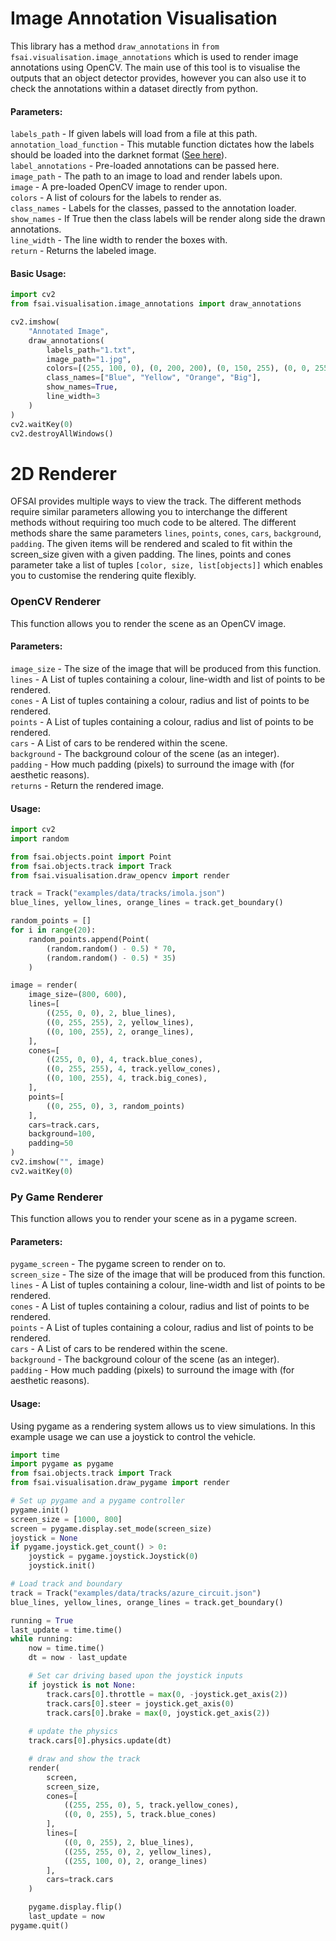 # Image Annotation Visualisation
This library has a method `draw_annotations` in `from fsai.visualisation.image_annotations` which is used to render image annotations using OpenCV. The main use of this tool is to visualise the outputs that an object detector provides, however you can also use it to check the annotations within a dataset directly from python.

#### Parameters:  
`labels_path` - If given labels will load from a file at this path.  
`annotation_load_function` - This mutable function dictates how the labels should be loaded into the darknet format ([See here](/fsai/utils/README.md)).   
`label_annotations` - Pre-loaded annotations can be passed here.  
`image_path` - The path to an image to load and render labels upon.   
`image` - A pre-loaded OpenCV image to render upon.   
`colors` - A list of colours for the labels to render as.   
`class_names` - Labels for the classes, passed to the annotation loader.   
`show_names` - If True then the class labels will be render along side the drawn annotations.   
`line_width` - The line width to render the boxes with.   
`return` - Returns the labeled image.   

#### Basic Usage:
```python
import cv2
from fsai.visualisation.image_annotations import draw_annotations

cv2.imshow(
    "Annotated Image",
    draw_annotations(
        labels_path="1.txt",
        image_path="1.jpg",
        colors=[(255, 100, 0), (0, 200, 200), (0, 150, 255), (0, 0, 255)],
        class_names=["Blue", "Yellow", "Orange", "Big"],
        show_names=True,
        line_width=3
    )
)
cv2.waitKey(0)
cv2.destroyAllWindows()
```  

# 2D Renderer
OFSAI provides multiple ways to view the track. The different methods require similar parameters allowing you to interchange the different methods without requiring too much code to be altered. The different methods share the same parameters `lines`, `points`, `cones`, `cars`, `background`, `padding`. The given items will be rendered and scaled to fit within the screen_size given with a given padding. The lines, points and cones parameter take a list of tuples `[color, size, list[objects]]` which enables you to customise the rendering quite flexibly.

### OpenCV Renderer
This function allows you to render the scene as an OpenCV image.

#### Parameters:  
`image_size` - The size of the image that will be produced from this function.  
`lines` - A List of tuples containing a colour, line-width and list of points to be rendered.  
`cones` - A List of tuples containing a colour, radius and list of points to be rendered.  
`points` - A List of tuples containing a colour, radius and list of points to be rendered.    
`cars` - A List of cars to be rendered within the scene.  
`background` - The background colour of the scene (as an integer).  
`padding` - How much padding (pixels) to surround the image with (for aesthetic reasons).  
`returns` - Return the rendered image.  

#### Usage:  
```python
import cv2
import random

from fsai.objects.point import Point
from fsai.objects.track import Track
from fsai.visualisation.draw_opencv import render

track = Track("examples/data/tracks/imola.json")
blue_lines, yellow_lines, orange_lines = track.get_boundary()

random_points = []
for i in range(20):
    random_points.append(Point(
        (random.random() - 0.5) * 70,
        (random.random() - 0.5) * 35)
    )

image = render(
    image_size=(800, 600),
    lines=[
        ((255, 0, 0), 2, blue_lines),
        ((0, 255, 255), 2, yellow_lines),
        ((0, 100, 255), 2, orange_lines),
    ],
    cones=[
        ((255, 0, 0), 4, track.blue_cones),
        ((0, 255, 255), 4, track.yellow_cones),
        ((0, 100, 255), 4, track.big_cones),
    ],
    points=[
        ((0, 255, 0), 3, random_points)
    ],
    cars=track.cars,
    background=100,
    padding=50
)
cv2.imshow("", image)
cv2.waitKey(0)
```

### Py Game Renderer
This function allows you to render your scene as in a pygame screen. 

#### Parameters:  
`pygame_screen` - The pygame screen to render on to.  
`screen_size` - The size of the image that will be produced from this function.  
`lines` - A List of tuples containing a colour, line-width and list of points to be rendered.  
`cones` - A List of tuples containing a colour, radius and list of points to be rendered.  
`points` - A List of tuples containing a colour, radius and list of points to be rendered.    
`cars` - A List of cars to be rendered within the scene.  
`background` - The background colour of the scene (as an integer).  
`padding` - How much padding (pixels) to surround the image with (for aesthetic reasons).  

#### Usage:  
Using pygame as a rendering system allows us to view simulations. In this example usage we can use a joystick to control the vehicle.
```python
import time
import pygame as pygame
from fsai.objects.track import Track
from fsai.visualisation.draw_pygame import render

# Set up pygame and a pygame controller
pygame.init()
screen_size = [1000, 800]
screen = pygame.display.set_mode(screen_size)
joystick = None
if pygame.joystick.get_count() > 0:
    joystick = pygame.joystick.Joystick(0)
    joystick.init()

# Load track and boundary
track = Track("examples/data/tracks/azure_circuit.json")
blue_lines, yellow_lines, orange_lines = track.get_boundary()

running = True
last_update = time.time()
while running:
    now = time.time()
    dt = now - last_update

    # Set car driving based upon the joystick inputs
    if joystick is not None:
        track.cars[0].throttle = max(0, -joystick.get_axis(2))
        track.cars[0].steer = joystick.get_axis(0)
        track.cars[0].brake = max(0, joystick.get_axis(2))
        
    # update the physics
    track.cars[0].physics.update(dt)

    # draw and show the track
    render(
        screen,
        screen_size,
        cones=[
            ((255, 255, 0), 5, track.yellow_cones),
            ((0, 0, 255), 5, track.blue_cones)
        ],
        lines=[
            ((0, 0, 255), 2, blue_lines),
            ((255, 255, 0), 2, yellow_lines),
            ((255, 100, 0), 2, orange_lines)
        ],
        cars=track.cars
    )

    pygame.display.flip()
    last_update = now
pygame.quit()
```
